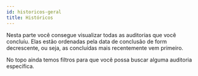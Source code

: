 ```yaml
---
id: historicos-geral
title: Históricos
---
```


Nesta parte você consegue visualizar todas as auditorias que você concluíu. Elas estão ordenadas pela data de conclusão de form decrescente, ou seja, as concluídas mais recentemente vem primeiro.

No topo ainda temos filtros para que você possa buscar alguma auditoria específica.